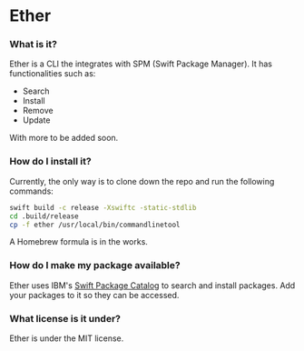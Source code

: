 # Ether

### What is it?

Ether is a CLI the integrates with SPM (Swift Package Manager). It has functionalities such as:

- Search
- Install
- Remove
- Update

With more to be added soon.

### How do I install it?

Currently, the only way is to clone down the repo and run the following commands:

```bash
swift build -c release -Xswiftc -static-stdlib
cd .build/release
cp -f ether /usr/local/bin/commandlinetool
```

A Homebrew formula is in the works.

### How do I make my package available?

Ether uses IBM's [Swift Package Catalog](https://packagecatalog.com/) to search and install packages. Add your packages to it so they can be accessed.

### What license is it under?

Ether is under the MIT license.

